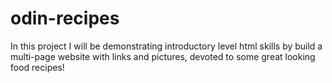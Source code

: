 # odin-recipes
In this project I will be demonstrating introductory level html skills by build a multi-page website with links and pictures, devoted to some great looking food recipes! 